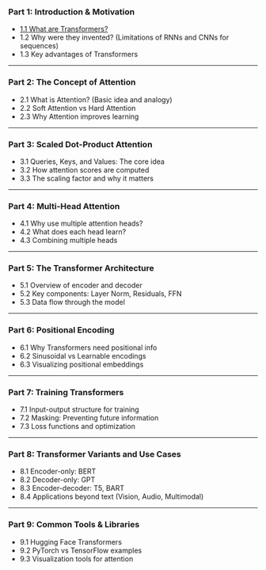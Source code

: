 ### **Part 1: Introduction & Motivation**

* [1.1 What are Transformers?]()
* 1.2 Why were they invented? (Limitations of RNNs and CNNs for sequences)
* 1.3 Key advantages of Transformers

---

### **Part 2: The Concept of Attention**

* 2.1 What is Attention? (Basic idea and analogy)
* 2.2 Soft Attention vs Hard Attention
* 2.3 Why Attention improves learning

---

### **Part 3: Scaled Dot-Product Attention**

* 3.1 Queries, Keys, and Values: The core idea
* 3.2 How attention scores are computed
* 3.3 The scaling factor and why it matters

---

### **Part 4: Multi-Head Attention**

* 4.1 Why use multiple attention heads?
* 4.2 What does each head learn?
* 4.3 Combining multiple heads

---

### **Part 5: The Transformer Architecture**

* 5.1 Overview of encoder and decoder
* 5.2 Key components: Layer Norm, Residuals, FFN
* 5.3 Data flow through the model

---

### **Part 6: Positional Encoding**

* 6.1 Why Transformers need positional info
* 6.2 Sinusoidal vs Learnable encodings
* 6.3 Visualizing positional embeddings

---

### **Part 7: Training Transformers**

* 7.1 Input-output structure for training
* 7.2 Masking: Preventing future information
* 7.3 Loss functions and optimization

---

### **Part 8: Transformer Variants and Use Cases**

* 8.1 Encoder-only: BERT
* 8.2 Decoder-only: GPT
* 8.3 Encoder-decoder: T5, BART
* 8.4 Applications beyond text (Vision, Audio, Multimodal)

---

### **Part 9: Common Tools & Libraries**

* 9.1 Hugging Face Transformers
* 9.2 PyTorch vs TensorFlow examples
* 9.3 Visualization tools for attention
